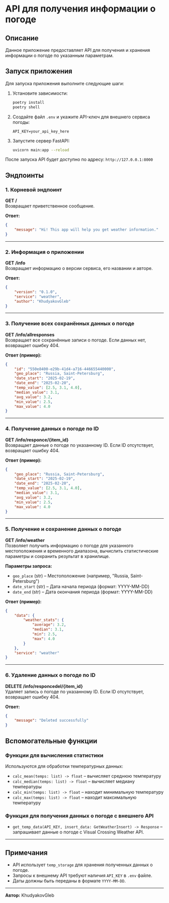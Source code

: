 # API для получения информации о погоде

## Описание

Данное приложение предоставляет API для получения и хранения информации о погоде по указанным параметрам.

## Запуск приложения

Для запуска приложения выполните следующие шаги:

1. Установите зависимости:
   ```sh
   poetry install
   poetry shell
   ```
2. Создайте файл `.env` и укажите API-ключ для внешнего сервиса погоды:
   ```
   API_KEY=your_api_key_here
   ```
3. Запустите сервер FastAPI:
   ```sh
   uvicorn main:app --reload
   ```

После запуска API будет доступно по адресу: `http://127.0.0.1:8000`

## Эндпоинты

### 1. Корневой эндпоинт

**GET /**\
Возвращает приветственное сообщение.

**Ответ:**

```json
{
    "message": "Hi! This app will help you get weather information."
}
```

---

### 2. Информация о приложении

**GET /info**\
Возвращает информацию о версии сервиса, его названии и авторе.

**Ответ:**

```json
{
    "version": "0.1.0",
    "service": "weather",
    "author": "KhudyakovGleb"
}
```

---

### 3. Получение всех сохранённых данных о погоде

**GET /info/allresponses**\
Возвращает все сохранённые записи о погоде. Если данных нет, возвращает ошибку 404.

**Ответ (пример):**

```json
{
    "id": "550e8400-e29b-41d4-a716-446655440000",
    "geo_place": "Russia, Saint-Petersburg",
    "date_start": "2025-02-19",
    "date_end": "2025-02-20",
    "temp_value": [2.5, 3.1, 4.0],
    "median_value": 3.1,
    "avg_value": 3.2,
    "min_value": 2.5,
    "max_value": 4.0
}
```

---

### 4. Получение данных о погоде по ID

**GET /info/responce/{item\_id}**\
Возвращает данные о погоде по указанному ID. Если ID отсутствует, возвращает ошибку 404.

**Ответ (пример):**

```json
{
    "geo_place": "Russia, Saint-Petersburg",
    "date_start": "2025-02-19",
    "date_end": "2025-02-20",
    "temp_value": [2.5, 3.1, 4.0],
    "median_value": 3.1,
    "avg_value": 3.2,
    "min_value": 2.5,
    "max_value": 4.0
}
```

---

### 5. Получение и сохранение данных о погоде

**GET /info/weather**\
Позволяет получить информацию о погоде для указанного местоположения и временного диапазона, вычислить статистические параметры и сохранить результат в хранилище.

**Параметры запроса:**

- `geo_place` (str) – Местоположение (например, "Russia, Saint-Petersburg")
- `date_start` (str) – Дата начала периода (формат: YYYY-MM-DD)
- `date_end` (str) – Дата окончания периода (формат: YYYY-MM-DD)

**Ответ (пример):**

```json
{
    "data": {
        "weather_stats": {
            "average": 3.2,
            "median": 3.1,
            "min": 2.5,
            "max": 4.0
        }
    },
    "service": "weather"
}
```

---

### 6. Удаление данных о погоде по ID

**DELETE /info/responcedel/{item\_id}**\
Удаляет запись о погоде по указанному ID. Если ID отсутствует, возвращает ошибку 404.

**Ответ:**

```json
{
    "message": "Deleted successfully"
}
```

## Вспомогательные функции

### Функции для вычисления статистики

Используются для обработки температурных данных:

- `calc_mean(temps: list) -> float` – вычисляет среднюю температуру
- `calc_median(temps: list) -> float` – вычисляет медиану температуры
- `calc_min(temps: list) -> float` – находит минимальную температуру
- `calc_max(temps: list) -> float` – находит максимальную температуру

### Функция для получения данных о погоде с внешнего API

- `get_temp_data(API_KEY, insert_data: GetWeatherInsert) -> Response` – запрашивает данные о погоде с Visual Crossing Weather API.

---

## Примечания

- API использует `temp_storage` для хранения полученных данных о погоде.
- Запросы к внешнему API требуют наличия `API_KEY` в `.env` файле.
- Даты должны быть переданы в формате `YYYY-MM-DD`.

---

**Автор:** KhudyakovGleb

